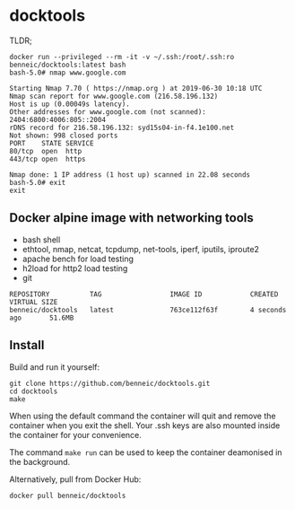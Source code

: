 docktools
===

TLDR;
```
docker run --privileged --rm -it -v ~/.ssh:/root/.ssh:ro benneic/docktools:latest bash
bash-5.0# nmap www.google.com

Starting Nmap 7.70 ( https://nmap.org ) at 2019-06-30 10:18 UTC
Nmap scan report for www.google.com (216.58.196.132)
Host is up (0.00049s latency).
Other addresses for www.google.com (not scanned): 2404:6800:4006:805::2004
rDNS record for 216.58.196.132: syd15s04-in-f4.1e100.net
Not shown: 998 closed ports
PORT    STATE SERVICE
80/tcp  open  http
443/tcp open  https

Nmap done: 1 IP address (1 host up) scanned in 22.08 seconds
bash-5.0# exit
exit
```

## Docker alpine image with networking tools
- bash shell
- ethtool, nmap, netcat, tcpdump, net-tools, iperf, iputils, iproute2
- apache bench for load testing
- h2load for http2 load testing
- git

```
REPOSITORY          TAG                 IMAGE ID            CREATED             VIRTUAL SIZE
benneic/docktools   latest              763ce112f63f        4 seconds ago       51.6MB
```

Install
---

Build and run it yourself:

```
git clone https://github.com/benneic/docktools.git
cd docktools
make
```
When using the default command the container will quit and remove the container when you exit the shell. Your .ssh keys are also mounted inside the container for your convenience.

The command `make run` can be used to keep the container deamonised in the background.

Alternatively, pull from Docker Hub:
```
docker pull benneic/docktools
```
